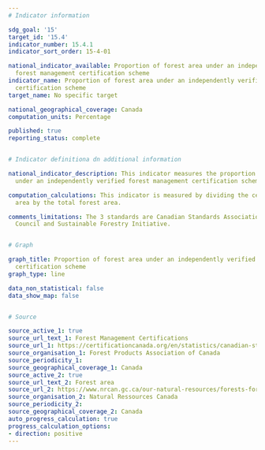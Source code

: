 ```yaml
---
# Indicator information

sdg_goal: '15'
target_id: '15.4'
indicator_number: 15.4.1
indicator_sort_order: 15-4-01

national_indicator_available: Proportion of forest area under an independently verified
  forest management certification scheme
indicator_name: Proportion of forest area under an independently verified forest management
  certification scheme
target_name: No specific target

national_geographical_coverage: Canada
computation_units: Percentage

published: true
reporting_status: complete


# Indicator definitiona dn additional information

national_indicator_description: This indicator measures the proportion of forest area
  under an independently verified forest management certification scheme.

computation_calculations: This indicator is measured by dividing the certified forest
  area by the total forest area.

comments_limitations: The 3 standards are Canadian Standards Association, Forest Stewardship
  Council and Sustainable Forestry Initiative.


# Graph

graph_title: Proportion of forest area under an independently verified forest management
  certification scheme
graph_type: line

data_non_statistical: false
data_show_map: false


# Source

source_active_1: true
source_url_text_1: Forest Management Certifications
source_url_1: https://certificationcanada.org/en/statistics/canadian-statistics/
source_organisation_1: Forest Products Association of Canada
source_periodicity_1:
source_geographical_coverage_1: Canada
source_active_2: true
source_url_text_2: Forest area
source_url_2: https://www.nrcan.gc.ca/our-natural-resources/forests-forestry/state-canadas-forests-report/how-much-forest-does-canada-have/indicator-forest-area/16397
source_organisation_2: Natural Ressources Canada
source_periodicity_2:
source_geographical_coverage_2: Canada
auto_progress_calculation: true
progress_calculation_options:
- direction: positive
---
```

